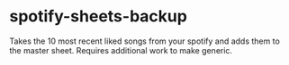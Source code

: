 # spotify-sheets-backup
Takes the 10 most recent liked songs from your spotify and adds them to the master sheet.  Requires additional work to make generic.
